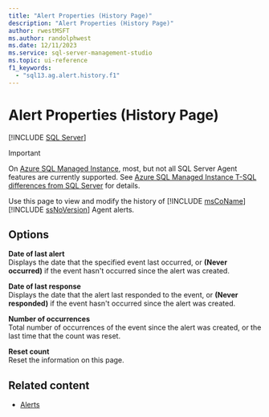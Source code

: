 ```yaml
---
title: "Alert Properties (History Page)"
description: "Alert Properties (History Page)"
author: rwestMSFT
ms.author: randolphwest
ms.date: 12/11/2023
ms.service: sql-server-management-studio
ms.topic: ui-reference
f1_keywords:
  - "sql13.ag.alert.history.f1"
---
```


# Alert Properties (History Page)

[!INCLUDE [SQL Server](../includes/applies-to-version/sqlserver.md)]

> [!IMPORTANT]  
> On [Azure SQL Managed Instance](/azure/sql-database/sql-database-managed-instance), most, but not all SQL Server Agent features are currently supported. See [Azure SQL Managed Instance T-SQL differences from SQL Server](/azure/sql-database/sql-database-managed-instance-transact-sql-information#sql-server-agent) for details.

Use this page to view and modify the history of [!INCLUDE [msCoName](../includes/msconame-md.md)] [!INCLUDE [ssNoVersion](../includes/ssnoversion-md.md)] Agent alerts.

## Options

**Date of last alert**  
Displays the date that the specified event last occurred, or **(Never occurred)** if the event hasn't occurred since the alert was created.

**Date of last response**  
Displays the date that the alert last responded to the event, or **(Never responded)** if the event hasn't occurred since the alert was created.

**Number of occurrences**  
Total number of occurrences of the event since the alert was created, or the last time that the count was reset.

**Reset count**  
Reset the information on this page.

## Related content

- [Alerts](alerts.md)
